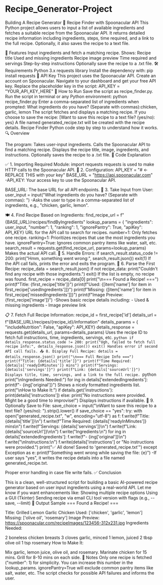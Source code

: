 # Recipe_Generator-Project
Building A Recipe Generator
🥘 Recipe Finder with Spoonacular API
This Python project allows users to input a list of available ingredients and fetches a suitable recipe from the Spoonacular API. It returns detailed recipe information including ingredients, steps, time required, and a link to the full recipe. Optionally, it also saves the recipe to a text file.

📌 Features
Input ingredients and fetch a matching recipe.
Shows:
Recipe title
Used and missing ingredients
Recipe image preview
Time required and servings
Step-by-step instructions
Optionally save the recipe to a .txt file.
🛠️ Requirements
Python 3.x
requests library
Install the dependency with:
 pip install requests
🔐 API Key
This project uses the Spoonacular API.
Create an account on Spoonacular.
Navigate to your dashboard and get your free API key.
Replace the placeholder key in the script:
     API_KEY = "YOUR_API_KEY_HERE"
     🚀 How to Run
Save the script as recipe_finder.py.
Run the script in terminal or any Python environment:
python recipe_finder.py
Enter a comma-separated list of ingredients when prompted:
What ingredients do you have? (Separate with commas):chicken, garlic, lemon
The script fetches and displays a matching recipe.
If you choose to save the recipe: [Want to save this recipe to a text file? (yes/no): yes}
A file named generated_recipe.txt will be created with the recipe details.
Recipe Finder Python code step by step to understand how it works.
🔍 Overview

The program:
Takes user-input ingredients.
Calls the Spoonacular API to find a matching recipe.
Displays the recipe title, image, ingredients, and instructions.
Optionally saves the recipe to a .txt file.
🧱 Code Explanation

✅ 1. Importing Required Module:
import requests
requests is used to make HTTP calls to the Spoonacular API.
🔐 2. Configuration:
 API_KEY = "# ← REPLACE THIS with your key"
 BASE_URL = "https://api.spoonacular.com"  
-API_KEY: Your access key to use the Spoonacular API.

BASE_URL: The base URL for all API endpoints.
🧾 3. Take Input from User:
user_input = input("What ingredients do you have? (Separate with commas): ")
-Asks the user to type in a comma-separated list of ingredients, e.g., "chicken, garlic, lemon".

🍽️ 4. Find Recipe Based on Ingredients:
find_recipe_url = f"{BASE_URL}/recipes/findByIngredients"
lookup_params = {
"ingredients": user_input,
"number": 1,
"ranking": 1,
"ignorePantry": True,
"apiKey": API_KEY}
URL for the API call to search for recipes.
number=1: Only fetches one recipe.
ranking=1: Prioritizes recipes that use the most ingredients you have.
ignorePantry=True: Ignores common pantry items like water, salt, etc.
search_result = requests.get(find_recipe_url, params=lookup_params)
Makes the actual API call.
🚨 5. Handle Errors:
if search_result.status_code != 200:
  print("Hmm, something went wrong:", search_result.json())
  exit(1)
If the API call fails, prints the error and exits the program.
🥇 6. Parse the First Recipe:
recipe_data = search_result.json()
if not recipe_data:
  print("Couldn't find any recipe with those ingredients.")
  exit()
If the list is empty, no recipe was found.
first_recipe = recipe_data[0]
print("\n=== Found a Recipe! ===")
print(f"Title: {first_recipe['title']}")
print(f"Used: {[item['name'] for item in first_recipe['usedIngredients']]}")
print(f"Missing: {[item['name'] for item in first_recipe['missedIngredients']]}")
print(f"Image Preview: {first_recipe['image']}")
-Shows basic recipe details including: - Used & missing ingredients - Image preview link

📋 7. Fetch Full Recipe Information:
recipe_id = first_recipe['id']
details_url = f"{BASE_URL}/recipes/{recipe_id}/information"
details_params = {
"includeNutrition": False,
"apiKey": API_KEY}
details_response = requests.get(details_url, params=details_params)
Uses the recipe ID to fetch full instructions, time, ingredients, servings, etc. ```python if details_response.status_code != 200: print("Ugh, failed to fetch full recipe info:", details_response.json()) exit()
Handles error if second API call fails.
📤 8. Display Full Recipe:
details = details_response.json()
print("\n=== Full Recipe Info ===")
print(f"Title: {details['title']}")
print(f"Time Required: {details['readyInMinutes']} mins")
print(f"Servings: {details['servings']}")
print(f"Link: {details['sourceUrl']}")
Displays title, time, servings, and a link to the full recipe. ```python print("\nIngredients Needed:") for ing in details['extendedIngredients']: print(f"- {ing['original']}")
Shows a nicely formatted ingredients list.
print("\nHow to Make It:")
if details.get('instructions'):
    print(details['instructions'])
else:
    print("No instructions were provided. Might be a good time to improvise!")
Displays instructions if available.
💾 9. Optionally Save to File:
save_choice = input("\nWant to save this recipe to a text file? (yes/no): ").strip().lower()
if save_choice == "yes":
  try:
      with open("generated_recipe.txt", "w", encoding="utf-8") as f:
          f.write(f"Title: {details['title']}\n")
          f.write(f"Time Required: {details['readyInMinutes']} mins\n")
          f.write(f"Servings: {details['servings']}\n")
          f.write(f"Link: {details['sourceUrl']}\n\n")
          f.write("Ingredients:\n")
          for ing in details['extendedIngredients']:
              f.write(f"- {ing['original']}\n")
          f.write("\nInstructions:\n")
          f.write(details['instructions'] or "No instructions were provided.")
      print("✅ All done! Saved to 'generated_recipe.txt'")
  except Exception as e:
      print(f"Something went wrong while saving the file: {e}")
-If user says "yes", it writes the recipe details into a file named generated_recipe.txt.

Proper error handling in case file write fails.
✅ Conclusion

This is a clean, well-structured script for building a basic AI-powered recipe generator based on user input ingredients using a real-world API.
Let me know if you want enhancements like:
Showing multiple recipe options
Using a GUI (Tkinter)
Sending recipe via email
CLI tool version with flags (e.g., --save, --limit)
📂 Output Sample
=== Found a Recipe! ===

Title: Grilled Lemon Garlic Chicken
Used: ['chicken', 'garlic', 'lemon']
Missing: ['olive oil', 'rosemary']
Image Preview: https://spoonacular.com/recipeImages/123456-312x231.jpg
Ingredients Needed:

2 boneless chicken breasts
3 cloves garlic, minced
1 lemon, juiced
2 tbsp olive oil
1 tsp rosemary
How to Make It:

Mix garlic, lemon juice, olive oil, and rosemary.
Marinate chicken for 15 mins.
Grill for 8-10 mins on each side.
🧠 Notes
Only one recipe is fetched ("number": 1) for simplicity. You can increase this number in the lookup_params.
ignorePantry=True will exclude common pantry items like salt, water, etc.
The script checks for possible API failures and informs the user.
